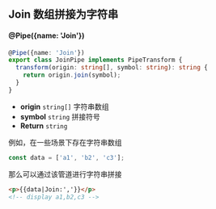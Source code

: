 ## Join 数组拼接为字符串

#### @Pipe({name: 'Join'})

```typescript
@Pipe({name: 'Join'})
export class JoinPipe implements PipeTransform {
  transform(origin: string[], symbol: string): string {
    return origin.join(symbol);
  }
}
```

- **origin** `string[]` 字符串数组
- **symbol** `string` 拼接符号
- **Return** `string`

例如，在一些场景下存在字符串数组

```typescript
const data = ['a1', 'b2', 'c3'];
```

那么可以通过该管道进行字符串拼接

```html
<p>{{data|Join:','}}</p>
<!-- display a1,b2,c3 -->
```